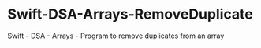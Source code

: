 # Swift-DSA-Arrays-RemoveDuplicate
Swift - DSA - Arrays - Program to remove duplicates from an array
